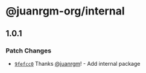 # @juanrgm-org/internal

## 1.0.1
### Patch Changes



- [`9fefcc0`](https://github.com/juanrgm/changesets-demo/commit/9fefcc060f213a70d6605bc5781e1457fd081dbf) Thanks [@juanrgm](https://github.com/juanrgm)! - Add internal package
